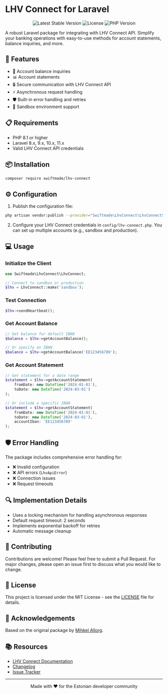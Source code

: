 # LHV Connect for Laravel

<p align="center">
    <img src="https://img.shields.io/packagist/v/swiftmade/lhv-connect.svg" alt="Latest Stable Version">
    <img src="https://img.shields.io/packagist/l/swiftmade/lhv-connect.svg" alt="License">
    <img src="https://img.shields.io/packagist/php-v/swiftmade/lhv-connect.svg" alt="PHP Version">
</p>

A robust Laravel package for integrating with LHV Connect API. Simplify your banking operations with easy-to-use methods for account statements, balance inquiries, and more.

## 🚀 Features

- 🏦 Account balance inquiries
- 📊 Account statements
- 🔒 Secure communication with LHV Connect API
- ⚡️ Asynchronous request handling
- 🛡️ Built-in error handling and retries
- 🧪 Sandbox environment support

## 📋 Requirements

- PHP 8.1 or higher
- Laravel 8.x, 9.x, 10.x, 11.x
- Valid LHV Connect API credentials

## 📦 Installation

```bash
composer require swiftmade/lhv-connect
```

## ⚙️ Configuration

1. Publish the configuration file:

```bash
php artisan vendor:publish --provider="Swiftmade\LhvConnect\LhvConnectServiceProvider"
```

2. Configure your LHV Connect credentials in `config/lhv-connect.php`. You can set up multiple accounts (e.g., sandbox and production).

## 💻 Usage

### Initialize the Client

```php
use Swiftmade\LhvConnect\LhvConnect;

// Connect to sandbox or production
$lhv = LhvConnect::make('sandbox');
```

### Test Connection

```php
$lhv->sendHeartbeat();
```

### Get Account Balance

```php
// Get balance for default IBAN
$balance = $lhv->getAccountBalance();

// Or specify an IBAN
$balance = $lhv->getAccountBalance('EE123456789');
```

### Get Account Statement

```php
// Get statement for a date range
$statement = $lhv->getAccountStatement(
    fromDate: new DateTime('2024-01-01'),
    toDate: new DateTime('2024-03-01')
);

// Or include a specific IBAN
$statement = $lhv->getAccountStatement(
    fromDate: new DateTime('2024-01-01'),
    toDate: new DateTime('2024-03-01'),
    accountIban: 'EE123456789'
);
```

## 🛡️ Error Handling

The package includes comprehensive error handling for:
- ❌ Invalid configuration
- ❌ API errors (`LhvApiError`)
- ❌ Connection issues
- ❌ Request timeouts

## 🔍 Implementation Details

- Uses a locking mechanism for handling asynchronous responses
- Default request timeout: 2 seconds
- Implements exponential backoff for retries
- Automatic message cleanup

## 🤝 Contributing

Contributions are welcome! Please feel free to submit a Pull Request. For major changes, please open an issue first to discuss what you would like to change.

## 📝 License

This project is licensed under the MIT License - see the [LICENSE](LICENSE) file for details.

## 🙏 Acknowledgements

Based on the original package by [Mihkel Allorg](https://github.com/mihkelallorg/lhv-connect).

## 📚 Resources

- [LHV Connect Documentation](https://www.lhv.ee/en/connect)
- [Changelog](CHANGELOG.md)
- [Issue Tracker](https://github.com/swiftmade/lhv-connect/issues)

---

<p align="center">
Made with ❤️ for the Estonian developer community
</p>
